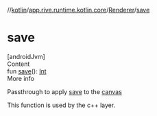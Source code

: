 //[kotlin](../../../index.md)/[app.rive.runtime.kotlin.core](../index.md)/[Renderer](index.md)/[save](save.md)



# save  
[androidJvm]  
Content  
fun [save](save.md)(): [Int](https://kotlinlang.org/api/latest/jvm/stdlib/kotlin/-int/index.html)  
More info  


Passthrough to apply [save](save.md) to the [canvas](canvas.md)



This function is used by the c++ layer.

  



